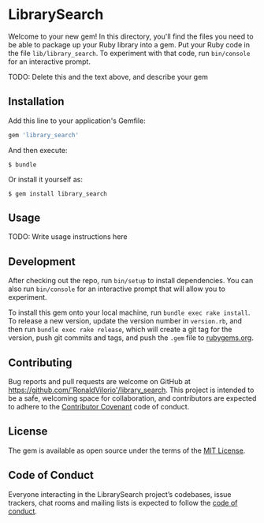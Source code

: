 # LibrarySearch

Welcome to your new gem! In this directory, you'll find the files you need to be able to package up your Ruby library into a gem. Put your Ruby code in the file `lib/library_search`. To experiment with that code, run `bin/console` for an interactive prompt.

TODO: Delete this and the text above, and describe your gem

## Installation

Add this line to your application's Gemfile:

```ruby
gem 'library_search'
```

And then execute:

    $ bundle

Or install it yourself as:

    $ gem install library_search

## Usage

TODO: Write usage instructions here

## Development

After checking out the repo, run `bin/setup` to install dependencies. You can also run `bin/console` for an interactive prompt that will allow you to experiment.

To install this gem onto your local machine, run `bundle exec rake install`. To release a new version, update the version number in `version.rb`, and then run `bundle exec rake release`, which will create a git tag for the version, push git commits and tags, and push the `.gem` file to [rubygems.org](https://rubygems.org).

## Contributing

Bug reports and pull requests are welcome on GitHub at https://github.com/'RonaldVilorio'/library_search. This project is intended to be a safe, welcoming space for collaboration, and contributors are expected to adhere to the [Contributor Covenant](http://contributor-covenant.org) code of conduct.

## License

The gem is available as open source under the terms of the [MIT License](http://opensource.org/licenses/MIT).

## Code of Conduct

Everyone interacting in the LibrarySearch project’s codebases, issue trackers, chat rooms and mailing lists is expected to follow the [code of conduct](https://github.com/'RonaldVilorio'/library_search/blob/master/CODE_OF_CONDUCT.md).
